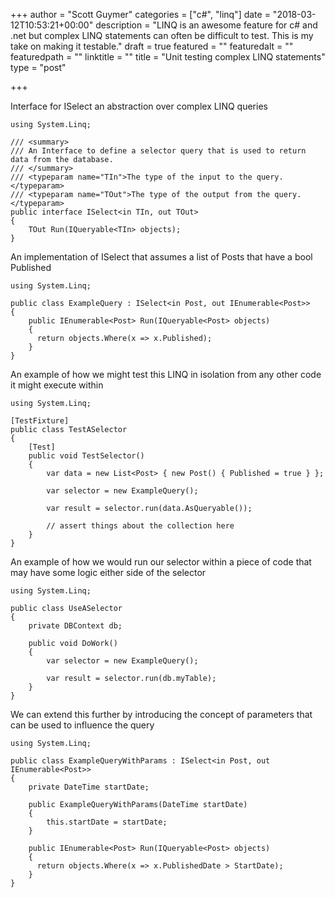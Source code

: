 +++
author = "Scott Guymer"
categories = ["c#", "linq"]
date = "2018-03-12T10:53:21+00:00"
description = "LINQ is an awesome feature for c# and .net but complex LINQ statements can often be difficult to test. This is my take on making it testable."
draft = true
featured = ""
featuredalt = ""
featuredpath = ""
linktitle = ""
title = "Unit testing complex LINQ statements"
type = "post"

+++

Interface for ISelect an abstraction over complex LINQ queries

    using System.Linq;
    
    /// <summary>
    /// An Interface to define a selector query that is used to return data from the database.
    /// </summary>
    /// <typeparam name="TIn">The type of the input to the query.</typeparam>
    /// <typeparam name="TOut">The type of the output from the query.</typeparam>
    public interface ISelect<in TIn, out TOut>
    {
        TOut Run(IQueryable<TIn> objects);
    }

An implementation of  ISelect that assumes a list of Posts that have a bool Published

    using System.Linq;
    
    public class ExampleQuery : ISelect<in Post, out IEnumerable<Post>>
    {
        public IEnumerable<Post> Run(IQueryable<Post> objects)
        {
          return objects.Where(x => x.Published);
        }
    }

An example of how we might test this LINQ in isolation from any other code it might execute within

    using System.Linq;
    
    [TestFixture]
    public class TestASelector
    {
        [Test]
        public void TestSelector()
        {
            var data = new List<Post> { new Post() { Published = true } };
            
            var selector = new ExampleQuery();
            
            var result = selector.run(data.AsQueryable());
            
            // assert things about the collection here
        }
    }

An example of how we would run our selector within a piece of code that may have some logic either side of the selector

    using System.Linq;
    
    public class UseASelector
    {
        private DBContext db;
        
        public void DoWork()
        {
            var selector = new ExampleQuery();
            
            var result = selector.run(db.myTable);
        }
    }

We can extend this further by introducing the concept of parameters that can be used to influence the query

    using System.Linq;
    
    public class ExampleQueryWithParams : ISelect<in Post, out IEnumerable<Post>>
    {
        private DateTime startDate;
        
        public ExampleQueryWithParams(DateTime startDate)
        {
            this.startDate = startDate;
        }
        
        public IEnumerable<Post> Run(IQueryable<Post> objects)
        {
          return objects.Where(x => x.PublishedDate > StartDate);
        }
    }